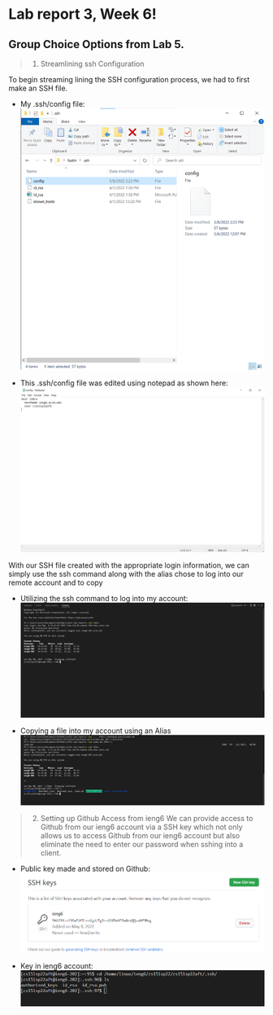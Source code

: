 # Lab report 3, Week 6!

## Group Choice Options from Lab 5.

> 1. Streamlining ssh Configuration
    
To begin streaming lining the SSH configuration process, we had to first make an SSH file.
* My .ssh/config file: ![sshFIle](sshConfigFileImage.png)  


* This .ssh/config file was edited using notepad as shown here:
![usingSSHAlias](updatedConfigAlias.png)


With our SSH file created with the appropriate login information, we can simply use the ssh command along with the alias chose to log into our remote account and to copy
* Utilizing the ssh command to log into my account: ![sshToLogin](uppdatedSSHUsingAlias.png)

* Copying a file into my account using an Alias ![copyingFileUsingAlias.png](copyingFileUsingAlias.png)  


> 2. Setting up Github Access from ieng6
We can provide access to Github from our ieng6 account via a SSH key which not only allows us to access Github from our ieng6 account but also eliminate the need to enter our password when sshing into a client.

* Public key made and stored on Github:
![sshGitHub](sshKeyOnGit.png)

*  Key in ieng6 account:
![linuxKey](linuxDirectoryOfKey.png)